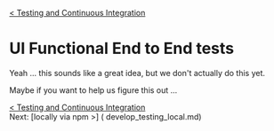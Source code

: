 [< Testing and Continuous Integration](develop_testing.md) 
# UI Functional End to End tests

Yeah ... this sounds like a great idea, but we don't actually do this yet.  

Maybe if you want to help us figure this out ...






[< Testing and Continuous Integration](develop_testing.md)     
Next: [locally via npm >] ( develop_testing_local.md)